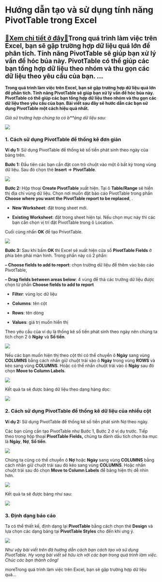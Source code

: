 Hướng dẫn tạo và sử dụng tính năng PivotTable trong Excel
=========================================================

[:gift:Xem chi tiết ở đây:gift:](https://hddtvn.com/huong-dan-tao-va-su-dung-tinh-nang-pivottable-trong-excel/)Trong quá trình làm việc trên Excel, bạn sẽ gặp trường hợp dữ liệu quá lớn để phân tích. Tính năng PivotTable sẽ giúp bạn xử lý vấn đề hóc búa này. PivotTable có thể giúp các bạn tổng hợp dữ liệu theo nhóm và thu gọn các dữ liệu theo yêu cầu của bạn. …
------------------------------------------------------------------------------------------------------------------------------------------------------------------------------------------------------------------------------------------------------------

**Trong quá trình làm việc trên Excel, bạn sẽ gặp trường hợp dữ liệu quá lớn để phân tích. Tính năng PivotTable sẽ giúp bạn xử lý vấn đề hóc búa này. PivotTable có thể giúp các bạn tổng hợp dữ liệu theo nhóm và thu gọn các dữ liệu theo yêu cầu của bạn. Bài viết sau đây sẽ hước dẫn các bạn sử dụng PivotTable một cách hiệu quả nhất.**


*Giả sử trường hợp chúng ta có* *b**ảng* *dữ liệu sau:*


[![](https://hddtvn.com/wp-content/uploads/2021/01/KcPgnth.png)](https://hddtvn.com/wp-content/uploads/2021/01/KcPgnth.png)


### 1. Cách sử dụng PivotTable để thống kê đơn giản


**Ví dụ 1:** Sử dụng PivotTable để thống kê số tiền phát sinh theo ngày của bảng trên.


**Bước 1:** Đầu tiên các bạn cần đặt con trỏ chuột vào một ô bất kỳ trong vùng dữ liệu. Sau đó chọn thẻ **Insert** => **PivotTable**.


![](https://hddtvn.com/wp-content/uploads/2021/01/rS7fCqz.png)


**Bước 2:** Hộp thoại **Create PivotTable** xuất hiện. Tại ô **Table/Range** sẽ hiển thị địa chỉ vùng dữ liệu. Chọn nơi muốn đặt báo cáo PivotTable trong phần **Choose where you want the PivotTable report to be replaced**, .




* **New Worksheet**: đặt trong sheet mới.

* **Existing Worksheet**: đặt trong sheet hiện tại. Nếu chọn mục này thì các bạn cần chọn vị trí đặt PivotTable trong ô Location.



Cuối cùng nhấn **OK** để tạo PrivotTable.


![](https://hddtvn.com/wp-content/uploads/2021/01/LvRmGNp.png)


**Bước 3:** Sau khi bấm **OK** thì Excel sẽ xuất hiện cửa sổ **PivotTable Fields** ở phía bên phải màn hình. Trong phần này có 2 phần:


**– Choose fields to add to report**: chọn trường dữ liệu để thêm vào báo cáo PivotTable,


**– Drag fields between areas below**: 4 vùng để thả các trường dữ liệu được chọn từ phần **Choose fields to add to report**




* **Filter**: vùng lọc dữ liệu

*  **Columns**: tên cột

* **Rows**: tên dòng

* **Values**: giá trị muốn hiển thị



Theo yêu cầu của ví dụ là thống kê số tiền phát sinh theo ngày nên chúng ta tích chọn 2 ô **Ngày** và **Số tiền**.


![](https://hddtvn.com/wp-content/uploads/2021/01/kKUllsK.png)


Nếu các bạn muốn hiện thị theo cột thì có thể chuyển ô **Ngày** sang vùng **COLUMNS** bằng cách nhấn giữ chuột trái vào ô **Ngày** trong vùng **ROWS** và kéo sang vùng **COLUMNS**. Hoặc có thể nhấn chuột trái vào ô **Ngày** sau đó chọn **Move to Column Labels**.


![](https://hddtvn.com/wp-content/uploads/2021/01/pFEF7ju.png)


Kết quả ta sẽ được bảng dữ liệu theo dạng hàng dọc:


![](https://hddtvn.com/wp-content/uploads/2021/01/sX09wsW.png)


### 2. Cách sử dụng PivotTable để thống kê dữ liệu của nhiều cột


**Ví dụ 2:** Sử dụng PivotTable để thống kê số tiền phát sinh Nợ theo ngày.


Các bạn cũng cần tạo PivotTable như Bước 1, Bước 2 ở ví dụ trước. Tiếp theo trong hộp thoại **PivotTable Fields,** chúng ta đánh dấu tích chọn ba mục là **Ngày**, **Nợ**, **Số tiền**.


![](https://hddtvn.com/wp-content/uploads/2021/01/L7hZZho.png)


Chúng ta cũng có thể chuyển ô **Nợ** hoặc **Ngày** sang vùng **COLUMNS** bằng cách nhấn giữ chuột trái sau đó kéo sang vùng **COLUMNS**. Hoặc nhấn chuột trái sau đó chọn **Move to Column Labels** để bảng hiện thị dễ nhìn hơn.


![](https://hddtvn.com/wp-content/uploads/2021/01/2AdGzT9.png)


Kết quả ta sẽ được bảng như sau:


![](https://hddtvn.com/wp-content/uploads/2021/01/0Ltw2DP.png)


### 3. Định dạng báo cáo


Ta có thể thiết kế, định dạng lại **PivotTable** bằng cách chọn thẻ **Design** và lựa chọn các dạng bảng tại **PivotTable Styles** cho đến khi ưng ý.


![](https://hddtvn.com/wp-content/uploads/2021/01/SsIyWcB.png)


*Như vậy bài viết trên đã hướng dẫn cách bạn cách tạo và sử dụng PivotTable. Hy vọng bài viết sẽ hữu ích với các bạn trong quá trình làm việc. Chúc các bạn thành công!*


moreTrong quá trình làm việc trên Excel, bạn sẽ gặp trường hợp dữ liệu quá…

